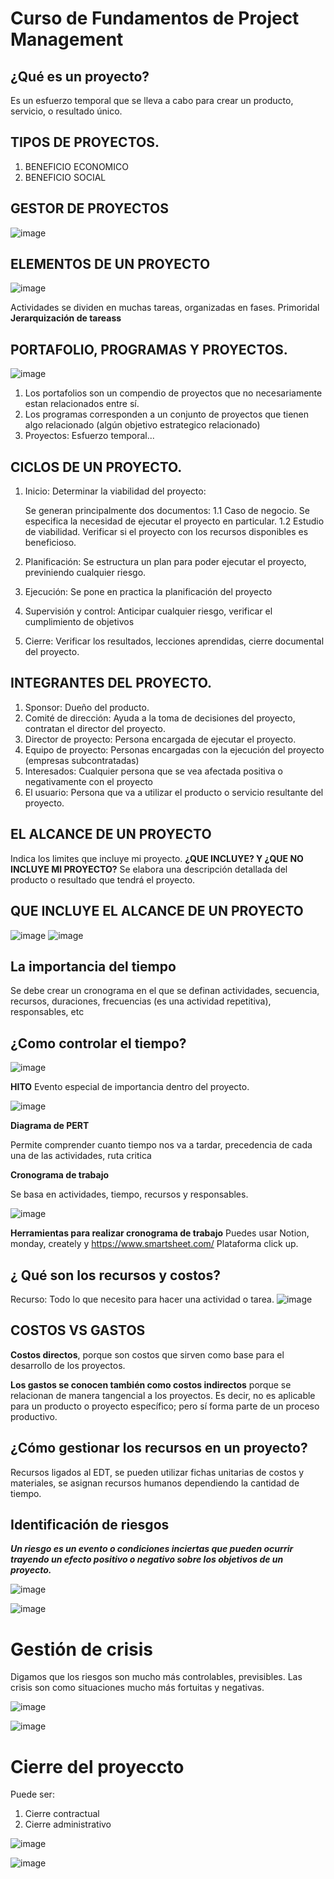 # Curso de Fundamentos de Project Management

## ¿Qué es un proyecto? 
Es un esfuerzo temporal que se lleva a cabo para crear un producto, servicio, o resultado único.

## TIPOS DE PROYECTOS.

1. BENEFICIO ECONOMICO 
2. BENEFICIO SOCIAL 

## GESTOR DE PROYECTOS 

![image](https://github.com/Alejandramo1/NotasCursosTech/assets/105448434/42b4740a-af97-4601-8b0f-c9383dcbc8e2)

## ELEMENTOS DE UN PROYECTO
![image](https://github.com/Alejandramo1/NotasCursosTech/assets/105448434/f89a7a8e-b000-4ea0-bf81-d0946ae93728)

Actividades se dividen en muchas tareas, organizadas en fases.
Primoridal **Jerarquización de tareass**

## PORTAFOLIO, PROGRAMAS Y PROYECTOS.

![image](https://github.com/Alejandramo1/NotasCursosTech/assets/105448434/b494f67b-137a-46a4-9b8b-15182323b834)

1. Los portafolios son un compendio de proyectos que no necesariamente estan relacionados entre sí.
2. Los programas corresponden a un conjunto de proyectos que tienen algo relacionado (algún objetivo estrategico relacionado)
3. Proyectos: Esfuerzo temporal...

## CICLOS DE UN PROYECTO.

1. Inicio: Determinar la viabilidad del proyecto: 
   
   Se generan principalmente dos documentos: 
    1.1 Caso de negocio. Se especifica la necesidad de ejecutar el proyecto en particular.
    1.2 Estudio de viabilidad. Verificar si el proyecto con los recursos disponibles es beneficioso.

2. Planificación: Se estructura un plan para poder ejecutar el proyecto, previniendo cualquier riesgo.
3. Ejecución: Se pone en practica la planificación del proyecto
4. Supervisión y control: Anticipar cualquier riesgo, verificar el cumplimiento de objetivos 
5. Cierre: Verificar los resultados, lecciones aprendidas, cierre documental del proyecto.

## INTEGRANTES DEL PROYECTO.

1. Sponsor: Dueño del producto.
2. Comité de dirección: Ayuda a la toma de decisiones del proyecto, contratan el director del proyecto.
3. Director de proyecto: Persona encargada de ejecutar el proyecto.
4. Equipo de proyecto: Personas encargadas con la ejecución del proyecto (empresas subcontratadas)
5. Interesados: Cualquier persona que se vea afectada positiva o negativamente con el proyecto 
6. El usuario: Persona que va a utilizar el producto o servicio resultante del proyecto.

## EL ALCANCE DE UN PROYECTO 

Indica los limites que incluye mi proyecto. **¿QUE INCLUYE? Y ¿QUE NO INCLUYE MI PROYECTO?** Se elabora una descripción detallada del producto o resultado que tendrá el proyecto.

## QUE INCLUYE EL ALCANCE DE UN PROYECTO 

![image](https://github.com/Alejandramo1/NotasCursosTech/assets/105448434/c27f672b-76e1-4b83-b614-f1b7d9cf319c)
![image](https://github.com/Alejandramo1/NotasCursosTech/assets/105448434/23776b18-a5b1-4b9b-b63a-7766934ba38c)

## La importancia del tiempo 

Se debe crear un cronograma en el que se definan actividades, secuencia, recursos, duraciones, frecuencias (es una actividad repetitiva), responsables, etc

## ¿Como controlar el tiempo?

![image](https://github.com/Alejandramo1/NotasCursosTech/assets/105448434/a2a4c45c-55c4-4c7f-989c-1037e3f7d451)

**HITO** Evento especial de importancia dentro del proyecto.

![image](https://github.com/Alejandramo1/NotasCursosTech/assets/105448434/5fd10464-7706-469d-b2ed-0dc881b52da6)

**Diagrama de PERT**

Permite comprender cuanto tiempo nos va a tardar, precedencia de cada una de las actividades, ruta critica

**Cronograma de trabajo**

Se basa en actividades, tiempo, recursos y responsables.

![image](https://github.com/Alejandramo1/NotasCursosTech/assets/105448434/c571842f-ac67-4824-abff-2f5b5d61d34a)

**Herramientas para realizar cronograma de trabajo** Puedes usar Notion, monday, creately y https://www.smartsheet.com/
Plataforma click up.

## ¿ Qué son los recursos y costos? 

Recurso: Todo lo que necesito para hacer una actividad o tarea.
![image](https://github.com/Alejandramo1/NotasCursosTech/assets/105448434/79b94d30-dff1-4310-8f03-d0d8dc75f61c)

## COSTOS  VS GASTOS 

**Costos directos**, porque son costos que sirven como base para el desarrollo de los proyectos.

**Los gastos se conocen también como costos indirectos** porque se relacionan de manera tangencial a los proyectos. Es decir, no es aplicable para un producto o proyecto específico; pero sí forma parte de un proceso productivo.

## ¿Cómo gestionar los recursos en un proyecto?

Recursos ligados al EDT, se pueden utilizar fichas unitarias de costos y materiales, se asignan recursos humanos dependiendo la cantidad de tiempo.

## Identificación de riesgos

***Un riesgo es un evento o condiciones inciertas que pueden ocurrir trayendo un efecto positivo o negativo sobre los objetivos de un proyecto.***

![image](https://github.com/Alejandramo1/NotasCursosTech/assets/105448434/5fd8d38c-187d-410e-a808-71dc04c52690)

![image](https://github.com/Alejandramo1/NotasCursosTech/assets/105448434/afb2a605-456f-4e53-b766-cfafd4d8722f)

# Gestión de crisis 

Digamos que los riesgos son mucho más controlables, previsibles. Las crisis son como situaciones mucho más fortuitas y negativas.

![image](https://github.com/Alejandramo1/NotasCursosTech/assets/105448434/6d701cb8-167d-4d8f-ba99-c10ed4420806)

![image](https://github.com/Alejandramo1/NotasCursosTech/assets/105448434/82f39d1b-9d10-4393-bcbe-db60017ab808)

# Cierre del proyeccto

Puede ser:
1. Cierre contractual 
2. Cierre administrativo

![image](https://github.com/Alejandramo1/NotasCursosTech/assets/105448434/6680e91d-c71a-4dff-b342-f0f1bcc0606f)

![image](https://github.com/Alejandramo1/NotasCursosTech/assets/105448434/a8186703-8601-404e-979f-d2a2bfa73b60)


















